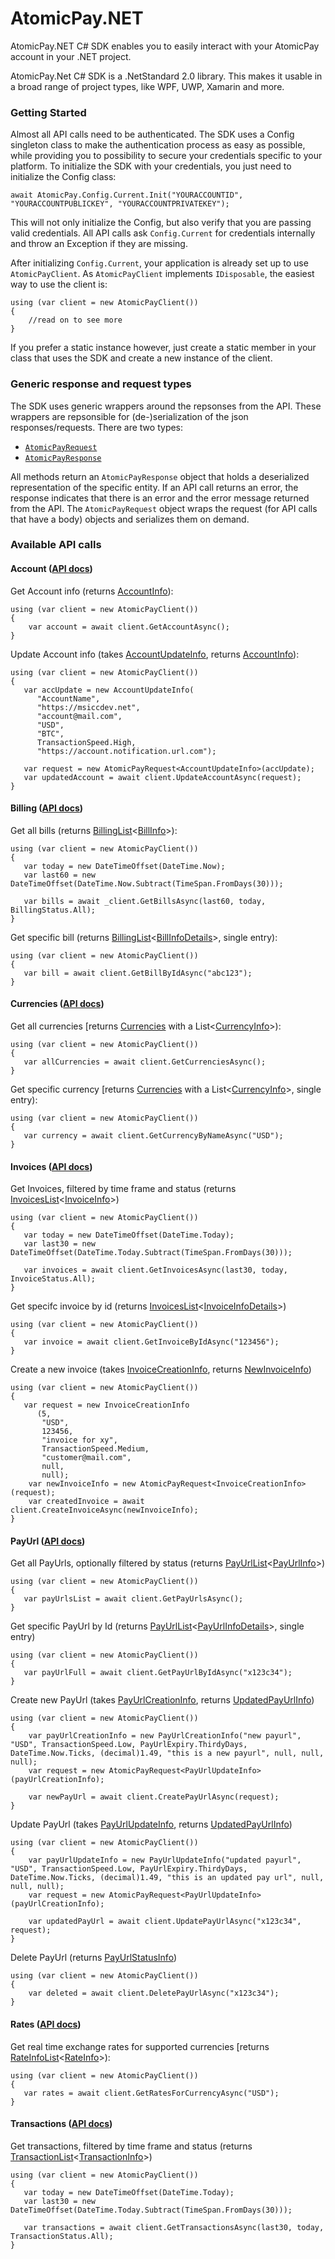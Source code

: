 # AtomicPay.NET
AtomicPay.NET C# SDK enables you to easily interact with your AtomicPay account in your .NET project.

AtomicPay.Net C# SDK is a .NetStandard 2.0 library. This makes it usable in a broad range of project types, like WPF, UWP, Xamarin and more.

### Getting Started

Almost all API calls need to be authenticated. The SDK uses a Config singleton class to make the authentication process as easy as possible, while providing you to possibility to secure your credentials specific to your platform. To initialize the SDK with your credentials, you just need to initialize the Config class:

```
await AtomicPay.Config.Current.Init("YOURACCOUNTID", "YOURACCOUNTPUBLICKEY", "YOURACCOUNTPRIVATEKEY");
```

This will not only initialize the Config, but also verify that you are passing valid credentials. All API calls ask `Config.Current` for credentials internally and throw an Exception if they are missing. 

After initializing `Config.Current`, your application is already set up to use `AtomicPayClient`. As `AtomicPayClient` implements `IDisposable`, the easiest way to use the client is:

```
using (var client = new AtomicPayClient())
{
	//read on to see more
}
```

If you prefer a static instance however, just create a static member in your class that uses the SDK and create a new instance of the client.

### Generic response and request types
The SDK uses generic wrappers around the repsonses from the API. These wrappers are repsonsible for (de-)serialization of the json responses/requests. There are two types:

+ [`AtomicPayRequest`](https://github.com/MSiccDev/AtomicPay.NET/blob/master/AtomicPay/Model/AtomicPayRequest.cs)
+ [`AtomicPayResponse`](https://github.com/MSiccDev/AtomicPay.NET/blob/master/AtomicPay/Model/AtomicPayResponse.cs)

All methods return an `AtomicPayResponse` object that holds a deserialized representation of the specific entity. If an API call returns an error, the response indicates that there is an error and the error message returned from the API. The `AtomicPayRequest` object wraps the request (for API calls that have a body) objects and serializes them on demand.

### Available API calls
#### Account ([API docs](https://atomicpay.io/api/en#resource-Account))
Get Account info (returns [AccountInfo](https://github.com/MSiccDev/AtomicPay.NET/blob/master/AtomicPay/Entity/AccountInfo.cs)):
```
using (var client = new AtomicPayClient())
{
    var account = await client.GetAccountAsync();
}
```

Update Account info (takes [AccountUpdateInfo](https://github.com/MSiccDev/AtomicPay.NET/blob/master/AtomicPay/Entity/AccountUpdateInfo.cs), returns [AccountInfo](https://github.com/MSiccDev/AtomicPay.NET/blob/master/AtomicPay/Entity/AccountInfo.cs)):
```
using (var client = new AtomicPayClient())
{
   var accUpdate = new AccountUpdateInfo(
      "AccountName",
      "https://msiccdev.net",
      "account@mail.com",
      "USD",
      "BTC",
      TransactionSpeed.High,
      "https://account.notification.url.com");

   var request = new AtomicPayRequest<AccountUpdateInfo>(accUpdate);
   var updatedAccount = await client.UpdateAccountAsync(request);
}
```

#### Billing ([API docs](https://atomicpay.io/api/en#resource-Billing))
Get all bills (returns [BillingList](https://github.com/MSiccDev/AtomicPay.NET/blob/master/AtomicPay/Entity/BillingList.cs)<[BillInfo](https://github.com/MSiccDev/AtomicPay.NET/blob/master/AtomicPay/Entity/BillInfo.cs)>):
```
using (var client = new AtomicPayClient())
{
   var today = new DateTimeOffset(DateTime.Now);
   var last60 = new DateTimeOffset(DateTime.Now.Subtract(TimeSpan.FromDays(30)));

   var bills = await _client.GetBillsAsync(last60, today, BillingStatus.All);
}
```
Get specific bill (returns [BillingList](https://github.com/MSiccDev/AtomicPay.NET/blob/master/AtomicPay/Entity/BillingList.cs)<[BillInfoDetails](https://github.com/MSiccDev/AtomicPay.NET/blob/master/AtomicPay/Entity/BillinfoDetails.cs)>, single entry):
```
using (var client = new AtomicPayClient())
{
   var bill = await client.GetBillByIdAsync("abc123");
}
```

#### Currencies ([API docs](https://atomicpay.io/api/en#resource-Currencies))
Get all currencies [returns [Currencies](https://github.com/MSiccDev/AtomicPay.NET/blob/master/AtomicPay/Entity/Currencies.cs) with a List<[CurrencyInfo](https://github.com/MSiccDev/AtomicPay.NET/blob/master/AtomicPay/Entity/CurrencyInfo.cs)>):
```
using (var client = new AtomicPayClient())
{
   var allCurrencies = await client.GetCurrenciesAsync();
}
```
Get specific currency [returns [Currencies](https://github.com/MSiccDev/AtomicPay.NET/blob/master/AtomicPay/Entity/Currencies.cs) with a List<[CurrencyInfo](https://github.com/MSiccDev/AtomicPay.NET/blob/master/AtomicPay/Entity/CurrencyInfo.cs)>, single entry):
```
using (var client = new AtomicPayClient())
{
   var currency = await client.GetCurrencyByNameAsync("USD");
}
```

#### Invoices ([API docs](https://atomicpay.io/api/en#resource-Invoices))
Get Invoices, filtered by time frame and status (returns [InvoicesList](https://github.com/MSiccDev/AtomicPay.NET/blob/master/AtomicPay/Entity/InvoicesList.cs)<[InvoiceInfo](https://github.com/MSiccDev/AtomicPay.NET/blob/master/AtomicPay/Entity/InvoiceInfo.cs)>)
```
using (var client = new AtomicPayClient())
{
   var today = new DateTimeOffset(DateTime.Today);
   var last30 = new DateTimeOffset(DateTime.Today.Subtract(TimeSpan.FromDays(30)));

   var invoices = await client.GetInvoicesAsync(last30, today, InvoiceStatus.All);
}
```

Get specifc invoice by id (returns [InvoicesList](https://github.com/MSiccDev/AtomicPay.NET/blob/master/AtomicPay/Entity/InvoicesList.cs)<[InvoiceInfoDetails](https://github.com/MSiccDev/AtomicPay.NET/blob/master/AtomicPay/Entity/InvoiceInfoDetails.cs)>)
```
using (var client = new AtomicPayClient())
{
   var invoice = await client.GetInvoiceByIdAsync("123456");
}
```

Create a new invoice (takes [InvoiceCreationInfo](https://github.com/MSiccDev/AtomicPay.NET/blob/master/AtomicPay/Entity/InvoiceCreationInfo.cs), returns [NewInvoiceInfo](https://github.com/MSiccDev/AtomicPay.NET/blob/master/AtomicPay/Entity/NewInvoiceInfo.cs))
```
using (var client = new AtomicPayClient())
{
   var request = new InvoiceCreationInfo
      (5,
       "USD",
       123456,
       "invoice for xy",
       TransactionSpeed.Medium,
       "customer@mail.com",
       null,
       null);
    var newInvoiceInfo = new AtomicPayRequest<InvoiceCreationInfo>(request);
    var createdInvoice = await client.CreateInvoiceAsync(newInvoiceInfo);
}
```

#### PayUrl ([API docs](https://atomicpay.io/api/en#resource-PayUrl))
Get all PayUrls, optionally filtered by status (returns [PayUrlList](https://github.com/MSiccDev/AtomicPay.NET/blob/master/AtomicPay/Entity/PayUrlList.cs)<[PayUrlInfo](https://github.com/MSiccDev/AtomicPay.NET/blob/master/AtomicPay/Entity/PayUrlInfo.cs)>)
```
using (var client = new AtomicPayClient())
{
   var payUrlsList = await client.GetPayUrlsAsync();
}
```

Get specific PayUrl by Id (returns [PayUrlList](https://github.com/MSiccDev/AtomicPay.NET/blob/master/AtomicPay/Entity/PayUrlList.cs)<[PayUrlInfoDetails](https://github.com/MSiccDev/AtomicPay.NET/blob/master/AtomicPay/Entity/PayUrlInfoDetails.cs)>, single entry)
```
using (var client = new AtomicPayClient())
{
   var payUrlFull = await client.GetPayUrlByIdAsync("x123c34");
}
```

Create new PayUrl (takes [PayUrlCreationInfo](https://github.com/MSiccDev/AtomicPay.NET/blob/master/AtomicPay/Entity/PayUrlCreationInfo.cs), returns [UpdatedPayUrlInfo](https://github.com/MSiccDev/AtomicPay.NET/blob/master/AtomicPay/Entity/UpdatedPayUrlInfo.cs))
```
using (var client = new AtomicPayClient())
{
    var payUrlCreationInfo = new PayUrlCreationInfo("new payurl", "USD", TransactionSpeed.Low, PayUrlExpiry.ThirdyDays, DateTime.Now.Ticks, (decimal)1.49, "this is a new payurl", null, null, null);
    var request = new AtomicPayRequest<PayUrlUpdateInfo>(payUrlCreationInfo);

    var newPayUrl = await client.CreatePayUrlAsync(request);
}
```

Update PayUrl (takes [PayUrlUpdateInfo](https://github.com/MSiccDev/AtomicPay.NET/blob/master/AtomicPay/Entity/PayUrlUpdateInfo.cs), returns [UpdatedPayUrlInfo](https://github.com/MSiccDev/AtomicPay.NET/blob/master/AtomicPay/Entity/UpdatedPayUrlInfo.cs))
```
using (var client = new AtomicPayClient())
{
    var payUrlUpdateInfo = new PayUrlUpdateInfo("updated payurl", "USD", TransactionSpeed.Low, PayUrlExpiry.ThirdyDays, DateTime.Now.Ticks, (decimal)1.49, "this is an updated pay url", null, null, null);
    var request = new AtomicPayRequest<PayUrlUpdateInfo>(payUrlCreationInfo);

    var updatedPayUrl = await client.UpdatePayUrlAsync("x123c34", request);
}
```

Delete PayUrl (returns [PayUrlStatusInfo](https://github.com/MSiccDev/AtomicPay.NET/blob/master/AtomicPay/Entity/PayUrlStatusInfo.cs))
```
using (var client = new AtomicPayClient())
{
    var deleted = await client.DeletePayUrlAsync("x123c34");
}
```


#### Rates ([API docs](https://atomicpay.io/api/en#resource-Rates))
Get real time exchange rates for supported currencies [returns [RateInfoList](https://github.com/MSiccDev/AtomicPay.NET/blob/master/AtomicPay/Entity/RateInfoList.cs)<[RateInfo](https://github.com/MSiccDev/AtomicPay.NET/blob/master/AtomicPay/Entity/RateInfo.cs)>):
```
using (var client = new AtomicPayClient())
{
   var rates = await client.GetRatesForCurrencyAsync("USD");
}
```

#### Transactions ([API docs](https://atomicpay.io/api/en#resource-Transactions))
Get transactions, filtered by time frame and status (returns [TransactionList](https://github.com/MSiccDev/AtomicPay.NET/blob/master/AtomicPay/Entity/TransactionList.cs)<[TransactionInfo](https://github.com/MSiccDev/AtomicPay.NET/blob/master/AtomicPay/Entity/TransactionInfo.cs)>)
```
using (var client = new AtomicPayClient())
{
   var today = new DateTimeOffset(DateTime.Today);
   var last30 = new DateTimeOffset(DateTime.Today.Subtract(TimeSpan.FromDays(30)));

   var transactions = await client.GetTransactionsAsync(last30, today, TransactionStatus.All);
}
```










